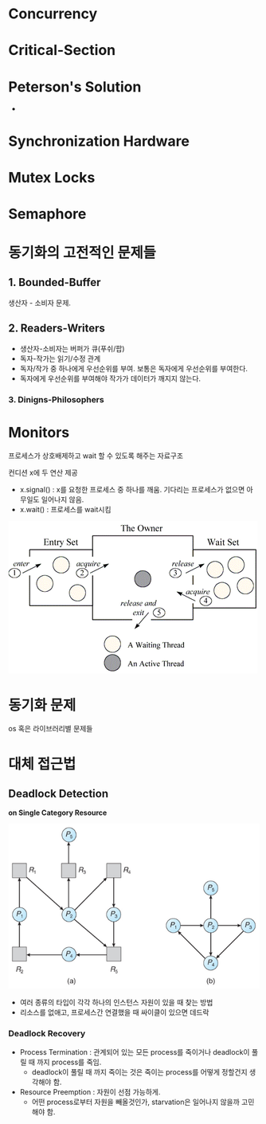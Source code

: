 # Concurrency

# Critical-Section

# Peterson's Solution

- 

# Synchronization Hardware

# Mutex Locks

# Semaphore

# 동기화의 고전적인 문제들

## 1. Bounded-Buffer

생산자 - 소비자 문제.

## 2. Readers-Writers

- 생산자-소비자는 버퍼가 큐(푸쉬/팝)
- 독자-작가는 읽기/수정 관계
- 독자/작가 중 하나에게 우선순위를 부여. 보통은 독자에게 우선순위를 부여한다.
- 독자에게 우선순위를 부여해야 작가가 데이터가 깨지지 않는다.

### 3. Dinigns-Philosophers

# Monitors

프로세스가 상호배제하고 wait 할 수 있도록 해주는 자료구조

컨디션 x에 두 연산 제공

- x.signal() : x를 요청한 프로세스 중 하나를 깨움. 기다리는 프로세스가 없으면 아무일도 일어나지 않음.
- x.wait() : 프로세스를 wait시킴

![Untitled](images/Concurrency/Untitled.png)

# 동기화 문제

os 혹은 라이브러리별 문제들

# 대체 접근법

## **Deadlock Detection**

**on Single Category Resource**

![Untitled](images/Concurrency/Untitled%201.png)

- 여러 종류의 타입이 각각 하나의 인스턴스 자원이 있을 때 찾는 방법
- 리소스를 없애고, 프로세스간 연결했을 때 싸이클이 있으면 데드락

### **Deadlock Recovery**

- Process Termination : 관계되어 있는 모든 process를 죽이거나 deadlock이 풀릴 때 까지 process를 죽임.
    - deadlock이 풀릴 때 까지 죽이는 것은 죽이는 process를 어떻게 정할건지 생각해야 함.
- Resource Preemption : 자원이 선점 가능하게.
    - 어떤 process로부터 자원을 빼올것인가, starvation은 일어나지 않을까 고민해야 함.